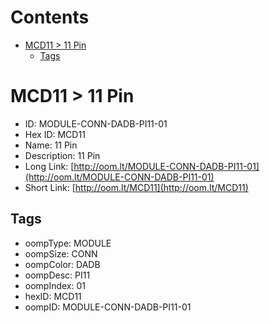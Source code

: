 



Contents
========

* [MCD11 > 11 Pin](#mcd11--11-pin)
	* [Tags](#tags)

# MCD11 > 11 Pin

- ID: MODULE-CONN-DADB-PI11-01
- Hex ID: MCD11
- Name: 11 Pin
- Description: 11 Pin
- Long Link: [http://oom.lt/MODULE-CONN-DADB-PI11-01](http://oom.lt/MODULE-CONN-DADB-PI11-01)
- Short Link: [http://oom.lt/MCD11](http://oom.lt/MCD11)

## Tags

- oompType: MODULE
- oompSize: CONN
- oompColor: DADB
- oompDesc: PI11
- oompIndex: 01
- hexID: MCD11
- oompID: MODULE-CONN-DADB-PI11-01
